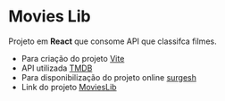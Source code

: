 # Movies Lib

Projeto em **React** que consome API que classifca filmes.

* Para criação do projeto [Vite](https://vitejs.dev/)
* API utilizada [TMDB](https://www.themoviedb.org/)
* Para disponibilização do projeto online [surgesh](https://surge.sh/)
* Link do projeto [MoviesLib](https://embarrassed-coach.surge.sh)
